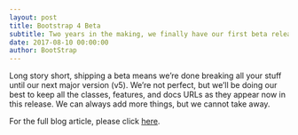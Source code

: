 ```yaml
---
layout: post
title: Bootstrap 4 Beta
subtitle: Two years in the making, we finally have our first beta release of Bootstrap 4
date: 2017-08-10 00:00:00
author: BootStrap
---
```


Long story short, shipping a beta means we’re done breaking all your stuff until our next major version (v5). We’re not perfect, but we’ll be doing our best to keep all the classes, features, and docs URLs as they appear now in this release. We can always add more things, but we cannot take away.

For the full blog article, please click [here][blog-link].

[blog-link]: https://blog.getbootstrap.com/2017/08/10/bootstrap-4-beta/?utm_source=Responsive+Design+Weekly&utm_campaign=9a5c6514ba-RWD_Newsletter_272&utm_medium=email&utm_term=0_df65b6d7c8-9a5c6514ba-59141265&mc_cid=9a5c6514ba&mc_eid=38a773e442
